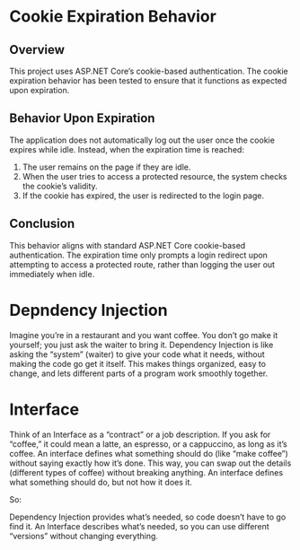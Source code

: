 # Cookie Expiration Behavior

## Overview
This project uses ASP.NET Core’s cookie-based authentication. The cookie expiration behavior has been tested to ensure that it functions as expected upon expiration.

## Behavior Upon Expiration
The application does not automatically log out the user once the cookie expires while idle. Instead, when the expiration time is reached:
1. The user remains on the page if they are idle.
2. When the user tries to access a protected resource, the system checks the cookie’s validity.
3. If the cookie has expired, the user is redirected to the login page.

## Conclusion
This behavior aligns with standard ASP.NET Core cookie-based authentication. The expiration time only prompts a login redirect upon attempting to access a protected route, rather than logging the user out immediately when idle.



# Depndency Injection
Imagine you’re in a restaurant and you want coffee. You don’t go make it yourself; you just ask the waiter to bring it. Dependency Injection is like asking the “system” (waiter) to give your code what it needs, without making the code go get it itself. This makes things organized, easy to change, and lets different parts of a program work smoothly together.

# Interface
Think of an Interface as a “contract” or a job description. If you ask for “coffee,” it could mean a latte, an espresso, or a cappuccino, as long as it’s coffee. An interface defines what something should do (like “make coffee”) without saying exactly how it’s done. This way, you can swap out the details (different types of coffee) without breaking anything.
An interface defines what something should do, but not how it does it.

So:

Dependency Injection provides what’s needed, so code doesn’t have to go find it.
An Interface describes what’s needed, so you can use different “versions” without changing everything.